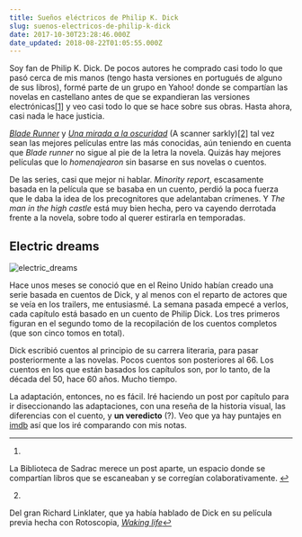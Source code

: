 ```yaml
---
title: Sueños eléctricos de Philip K. Dick
slug: suenos-electricos-de-philip-k-dick
date: 2017-10-30T23:28:46.000Z
date_updated: 2018-08-22T01:05:55.000Z
---
```


Soy fan de Philip K. Dick. De pocos autores he comprado casi todo lo que pasó cerca de mis manos (tengo hasta versiones en portugués de alguno de sus libros), formé parte de un grupo en Yahoo! donde se compartían las novelas en castellano antes de que se expandieran las versiones electrónicas[[1]](#fn1) y veo casi todo lo que se hace sobre sus obras. Hasta ahora, casi nada le hace justicia.

*[Blade Runner](http://www.imdb.com/title/tt0083658/?ref_=nv_sr_2)* y *[Una mirada a la oscuridad](http://www.imdb.com/title/tt0405296/)* (A scanner sarkly)[[2]](#fn2) tal vez sean las mejores películas entre las más conocidas, aún teniendo en cuenta que *Blade runner* no sigue al pie de la letra la novela. Quizás hay mejores películas que lo *homenajearon* sin basarse en sus novelas o cuentos.

De las series, casi que mejor ni hablar. *Minority report*, escasamente basada en la película que se basaba en un cuento, perdió la poca fuerza que le daba la idea de los precognitores que adelantaban crímenes. Y *The man in the high castle* está muy bien hecha, pero va cayendo derrotada frente a la novela, sobre todo al querer estirarla en temporadas.

## Electric dreams

![electric_dreams](/assets/images/2017/10/electric_dreams.jpg)

Hace unos meses se conoció que en el Reino Unido habían creado una serie basada en cuentos de Dick, y al menos con el reparto de actores que se veía en los trailers, me entusiasmé. La semana pasada empecé a verlos, cada capítulo está basado en un cuento de Philip Dick. Los tres primeros figuran en el segundo tomo de la recopilación de los cuentos completos (que son cinco tomos en total).

Dick escribió cuentos al principio de su carrera literaria, para pasar posteriormente a las novelas. Pocos cuentos son posteriores al 66. Los cuentos en los que están basados los capítulos son, por lo tanto, de la década del 50, hace 60 años. Mucho tiempo.

La adaptación, entonces, no es fácil. Iré haciendo un post por capítulo para ir diseccionando las adaptaciones, con una reseña de la historia visual, las diferencias con el cuento, y **un veredicto** (?). Veo que ya hay puntajes en [imdb](http://www.imdb.com/title/tt5711280/eprate?ref_=tt_eps_rhs_sm) así que los iré comparando con mis notas.

---

1. 
La Biblioteca de Sadrac merece un post aparte, un espacio donde se compartían libros que se escaneaban y se corregían colaborativamente. [↩︎](#fnref1)

2. 
Del gran Richard Linklater, que ya había hablado de Dick en su película previa hecha con Rotoscopia, *[Waking life](http://www.imdb.com/title/tt0243017/?ref_=nm_flmg_dr_19)*[↩︎](#fnref2)
